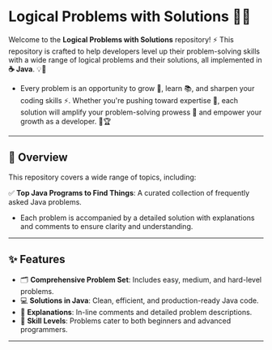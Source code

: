# Logical Problems with Solutions 🚀💡

Welcome to the **Logical Problems with Solutions** repository! ⚡ This repository is crafted to help developers level up their problem-solving skills with a wide range of logical problems and their solutions, all implemented in **☕ Java**. 💡🌟
 - Every problem is an opportunity to grow 🌱, learn 📚, and sharpen your coding skills ⚡. Whether you're pushing toward expertise 🧠, each solution will amplify your problem-solving prowess 🎯 and empower your growth as a developer. 🚀🏆

---


## 📖 Overview

This repository covers a wide range of topics, including:

✅ **Top Java Programs to Find Things**: A curated collection of frequently asked Java problems.
 - Each problem is accompanied by a detailed solution with explanations and comments to ensure clarity and understanding.

---

## ✨ Features

- 🗂️ **Comprehensive Problem Set**: Includes easy, medium, and hard-level problems.  
- 💻 **Solutions in Java**: Clean, efficient, and production-ready Java code.  
- 📝 **Explanations**: In-line comments and detailed problem descriptions.  
- 🚀 **Skill Levels**: Problems cater to both beginners and advanced programmers.

---
